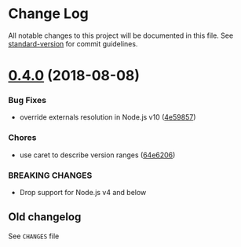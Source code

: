 # Change Log

All notable changes to this project will be documented in this file. See [standard-version](https://github.com/conventional-changelog/standard-version) for commit guidelines.

<a name="0.4.0"></a>

# [0.4.0](https://github.com/medikoo/modules-webmake/compare/v0.3.43...v0.4.0) (2018-08-08)

### Bug Fixes

- override externals resolution in Node.js v10 ([4e59857](https://github.com/medikoo/modules-webmake/commit/4e59857))

### Chores

- use caret to describe version ranges ([64e6206](https://github.com/medikoo/modules-webmake/commit/64e6206))

### BREAKING CHANGES

- Drop support for Node.js v4 and below

## Old changelog

See `CHANGES` file
